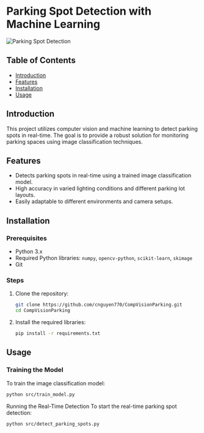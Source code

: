 # Parking Spot Detection with Machine Learning

![Parking Spot Detection](https://github.com/cnguyen770/CompVisionParking/blob/master/visual.png)

## Table of Contents

- [Introduction](#introduction)
- [Features](#features)
- [Installation](#installation)
- [Usage](#usage)

## Introduction

This project utilizes computer vision and machine learning to detect parking spots in real-time. The goal is to provide a robust solution for monitoring parking spaces using image classification techniques.

## Features

- Detects parking spots in real-time using a trained image classification model.
- High accuracy in varied lighting conditions and different parking lot layouts.
- Easily adaptable to different environments and camera setups.

## Installation

### Prerequisites

- Python 3.x
- Required Python libraries: `numpy`, `opencv-python`, `scikit-learn`, `skimage`
- Git

### Steps

1. Clone the repository:

    ```bash
    git clone https://github.com/cnguyen770/CompVisionParking.git
    cd CompVisionParking
    ```

2. Install the required libraries:

    ```bash
    pip install -r requirements.txt
    ```

## Usage

### Training the Model

To train the image classification model:

```bash
python src/train_model.py
```

Running the Real-Time Detection
To start the real-time parking spot detection:

```bash
python src/detect_parking_spots.py
```
